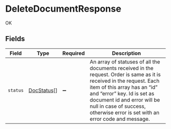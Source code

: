 # DeleteDocumentResponse

OK


## Fields

| Field                                                                                                                                                                                                                                                                                              | Type                                                                                                                                                                                                                                                                                               | Required                                                                                                                                                                                                                                                                                           | Description                                                                                                                                                                                                                                                                                        |
| -------------------------------------------------------------------------------------------------------------------------------------------------------------------------------------------------------------------------------------------------------------------------------------------------- | -------------------------------------------------------------------------------------------------------------------------------------------------------------------------------------------------------------------------------------------------------------------------------------------------- | -------------------------------------------------------------------------------------------------------------------------------------------------------------------------------------------------------------------------------------------------------------------------------------------------- | -------------------------------------------------------------------------------------------------------------------------------------------------------------------------------------------------------------------------------------------------------------------------------------------------- |
| `status`                                                                                                                                                                                                                                                                                           | [DocStatus](../../models/shared/docstatus.md)[]                                                                                                                                                                                                                                                    | :heavy_minus_sign:                                                                                                                                                                                                                                                                                 | An array of statuses of all the documents received in the request. Order is same as it is received in the request. Each item of this array has an “id” and “error” key. Id is set as document id and error will be null in case of success, otherwise error is set with an error code and message. |